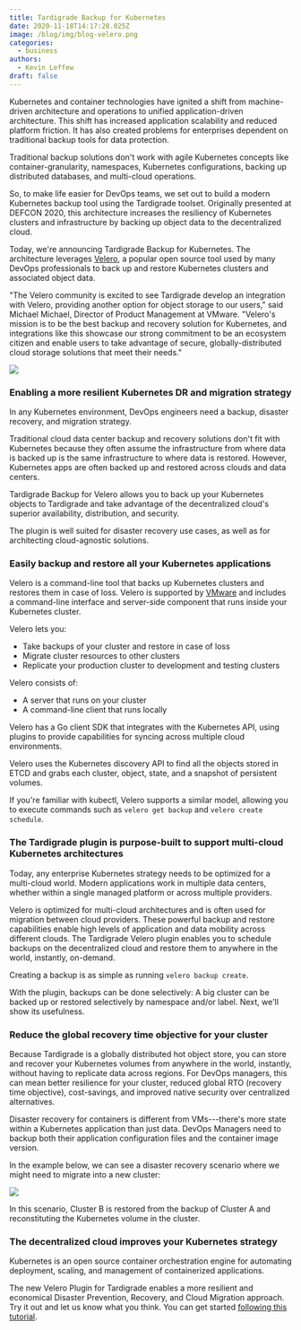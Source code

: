 ```yaml
---
title: Tardigrade Backup for Kubernetes
date: 2020-11-18T14:17:28.025Z
image: /blog/img/blog-velero.png
categories:
  - business
authors:
  - Kevin Leffew
draft: false
---
```

Kubernetes and container technologies have ignited a shift from machine-driven architecture and operations to unified application-driven architecture. This shift has increased application scalability and reduced platform friction. It has also created problems for enterprises dependent on traditional backup tools for data protection.

Traditional backup solutions don't work with agile Kubernetes concepts like container-granularity, namespaces, Kubernetes configurations, backing up distributed databases, and multi-cloud operations.

So, to make life easier for DevOps teams, we set out to build a modern Kubernetes backup tool using the Tardigrade toolset. Originally presented at DEFCON 2020, this architecture increases the resiliency of Kubernetes clusters and infrastructure by backing up object data to the decentralized cloud.

Today, we're announcing Tardigrade Backup for Kubernetes. The architecture leverages [Velero](https://velero.io/), a popular open source tool used by many DevOps professionals to back up and restore Kubernetes clusters and associated object data.

"The Velero community is excited to see Tardigrade develop an integration with Velero, providing another option for object storage to our users," said Michael Michael, Director of Product Management at VMware. "Velero's mission is to be the best backup and recovery solution for Kubernetes, and integrations like this showcase our strong commitment to be an ecosystem citizen and enable users to take advantage of secure, globally-distributed cloud storage solutions that meet their needs."

![](/blog/img/velero1.jpg)

### Enabling a more resilient Kubernetes DR and migration strategy

In any Kubernetes environment, DevOps engineers need a backup, disaster recovery, and migration strategy.

Traditional cloud data center backup and recovery solutions don't fit with Kubernetes because they often assume the infrastructure from where data is backed up is the same infrastructure to where data is restored. However, Kubernetes apps are often backed up and restored across clouds and data centers.

Tardigrade Backup for Velero allows you to back up your Kubernetes objects to Tardigrade and take advantage of the decentralized cloud's superior availability, distribution, and security.

The plugin is well suited for disaster recovery use cases, as well as for architecting cloud-agnostic solutions.

### Easily backup and restore all your Kubernetes applications

Velero is a command-line tool that backs up Kubernetes clusters and restores them in case of loss. Velero is supported by [VMware](https://www.vmware.com/) and includes a command-line interface and server-side component that runs inside your Kubernetes cluster.

Velero lets you:

* Take backups of your cluster and restore in case of loss
* Migrate cluster resources to other clusters
* Replicate your production cluster to development and testing clusters

Velero consists of:

* A server that runs on your cluster
* A command-line client that runs locally

Velero has a Go client SDK that integrates with the Kubernetes API, using plugins to provide capabilities for syncing across multiple cloud environments.

Velero uses the Kubernetes discovery API to find all the objects stored in ETCD and grabs each cluster, object, state, and a snapshot of persistent volumes.

If you're familiar with kubectl, Velero supports a similar model, allowing you to execute commands such as `velero get backup` and `velero create schedule`.

### The Tardigrade plugin is purpose-built to support multi-cloud Kubernetes architectures

Today, any enterprise Kubernetes strategy needs to be optimized for a multi-cloud world. Modern applications work in multiple data centers, whether within a single managed platform or across multiple providers.

Velero is optimized for multi-cloud architectures and is often used for migration between cloud providers. These powerful backup and restore capabilities enable high levels of application and data mobility across different clouds. The Tardigrade Velero plugin enables you to schedule backups on the decentralized cloud and restore them to anywhere in the world, instantly, on-demand.

Creating a backup is as simple as running `velero backup create`.

With the plugin, backups can be done selectively: A big cluster can be backed up or restored selectively by namespace and/or label. Next, we'll show its usefulness.

### Reduce the global recovery time objective for your cluster

Because Tardigrade is a globally distributed hot object store, you can store and recover your Kubernetes volumes from anywhere in the world, instantly, without having to replicate data across regions. For DevOps managers, this can mean better resilience for your cluster, reduced global RTO (recovery time objective), cost-savings, and improved native security over centralized alternatives.

Disaster recovery for containers is different from VMs---there's more state within a Kubernetes application than just data. DevOps Managers need to backup both their application configuration files and the container image version.

In the example below, we can see a disaster recovery scenario where we might need to migrate into a new cluster:

![](/blog/img/velero2.jpg)

In this scenario, Cluster B is restored from the backup of Cluster A and reconstituting the Kubernetes volume in the cluster.

### The decentralized cloud improves your Kubernetes strategy

Kubernetes is an open source container orchestration engine for automating deployment, scaling, and management of containerized applications.

The new Velero Plugin for Tardigrade enables a more resilient and economical Disaster Prevention, Recovery, and Cloud Migration approach. Try it out and let us know what you think. You can get started [following this tutorial](https://documentation.tardigrade.io/how-tos/kubernetes-backup-via-velero).